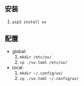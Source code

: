 ## 安装

1. `pip3 install uv`

## 配置

- global:
  1. `mkdir /etc/uv/`
  2. `cp ./uv.toml /etc/uv/`
- local:
  1. `mkdir ~/.config/uv/`
  2. `cp ./uv.toml ~/.config/uv/`
